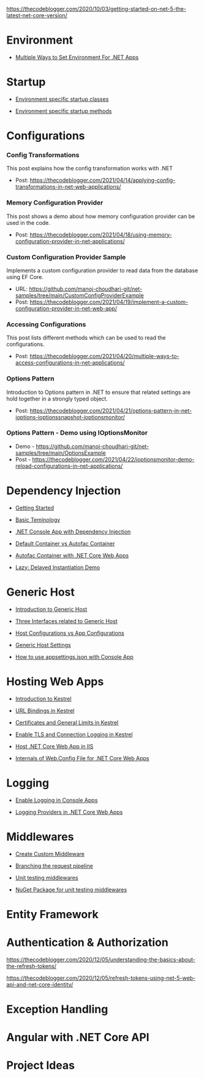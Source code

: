 https://thecodeblogger.com/2020/10/03/getting-started-on-net-5-the-latest-net-core-version/

# Environment

- [Multiple Ways to Set Environment For .NET Apps](https://thecodeblogger.com/2021/04/12/multiple-ways-to-set-hosting-environment-in-net-applications/)

# Startup
- [Environment specific startup classes](https://thecodeblogger.com/2021/04/16/how-to-create-environment-specific-startup-class-in-net/)

- [Environment specific startup methods](https://thecodeblogger.com/2021/04/17/how-to-create-environment-specific-startup-methods-in-net-applications/)

# Configurations

### Config Transformations
This post explains how the config transformation works with .NET
- Post: https://thecodeblogger.com/2021/04/14/applying-config-transformations-in-net-web-applications/

### Memory Configuration Provider
This post shows a demo about how memory configuration provider can be used in the code.
- Post: https://thecodeblogger.com/2021/04/18/using-memory-configuration-provider-in-net-applications/

### Custom Configuration Provider Sample
Implements a custom configuration provider to read data from the database using EF Core. 
- URL: https://github.com/manoj-choudhari-git/net-samples/tree/main/CustomConfigProviderExample
- Post: https://thecodeblogger.com/2021/04/19/implement-a-custom-configuration-provider-in-net-web-app/

### Accessing Configurations
This post lists different methods which can be used to read the configurations. 
- Post: https://thecodeblogger.com/2021/04/20/multiple-ways-to-access-configurations-in-net-applications/

### Options Pattern
Introduction to Options pattern in .NET to ensure that related settings are hold together in a strongly typed object.
- Post: https://thecodeblogger.com/2021/04/21/options-pattern-in-net-ioptions-ioptionssnapshot-ioptionsmonitor/

### Options Pattern - Demo using IOptionsMonitor
- Demo - https://github.com/manoj-choudhari-git/net-samples/tree/main/OptionsExample
- Post - https://thecodeblogger.com/2021/04/22/ioptionsmonitor-demo-reload-configurations-in-net-applications/

# Dependency Injection

- [Getting Started](https://thecodeblogger.com/2021/04/23/getting-started-on-dependency-injection-in-net-applications/)

- [Basic Teminology](https://thecodeblogger.com/2021/04/24/dependency-injection-in-net-basic-terminology/)

- [.NET Console App with Dependency Injection](https://thecodeblogger.com/2021/04/25/demo-console-app-for-understanding-dependency-injection-in-net/)

- [Default Container vs Autofac Container](https://thecodeblogger.com/2021/04/26/dependency-injection-in-net-default-container-vs-autofac/)

- [Autofac Container with .NET Core Web Apps](https://thecodeblogger.com/2021/04/27/how-to-use-autofac-container-with-net-web-applications/)

- [Lazy: Delayed Instantiation Demo](https://thecodeblogger.com/2021/04/28/delayed-instantiation-using-dependency-injection-in-net/)


# Generic Host

- [Introduction to Generic Host](https://thecodeblogger.com/2021/04/30/quick-introduction-to-generic-host-in-net-applications/)

- [Three Interfaces related to Generic Host](https://thecodeblogger.com/2021/05/01/three-important-interfaces-related-to-net-generic-host/)

- [Host Configurations vs App Configurations](https://thecodeblogger.com/2021/05/02/net-generic-host-host-configuration-vs-app-configuration/)

- [Generic Host Settings](https://thecodeblogger.com/2021/05/03/some-important-generic-host-settings-for-net-applications/)

- [How to use appsettings.json with Console App](https://thecodeblogger.com/2021/05/04/how-to-use-appsettings-json-config-file-with-net-console-applications/)


# Hosting Web Apps

- [Introduction to Kestrel](https://thecodeblogger.com/2021/05/05/quick-introduction-to-kestrel-server-in-asp-net-core-applications/)

- [URL Bindings in Kestrel](https://thecodeblogger.com/2021/05/06/customizing-url-binding-for-asp-net-core-kestrel-server/)

- [Certificates and General Limits in Kestrel](https://thecodeblogger.com/2021/05/07/certificates-and-limits-for-asp-net-core-kestrel-web-server/)

- [Enable TLS and Connection Logging in Kestrel](https://thecodeblogger.com/2021/05/08/tls-and-connection-logging-for-asp-net-core-kestrel-web-server/)

- [Host .NET Core Web App in IIS](https://thecodeblogger.com/2021/05/09/how-to-publish-asp-net-core-web-applications-to-iis/)

- [Internals of Web.Config File for .NET Core Web Apps](https://thecodeblogger.com/2021/05/10/asp-net-core-module-and-web-config-file-for-iis-hosting/)


# Logging

- [Enable Logging in Console Apps](https://thecodeblogger.com/2021/05/11/how-to-enable-logging-in-net-console-applications/)

- [Logging Providers in .NET Core Web Apps](https://thecodeblogger.com/2021/05/12/customize-logging-configurations-in-net-core-web-applications/)


# Middlewares
- [Create Custom Middleware](https://thecodeblogger.com/2020/10/04/custom-middlewares-in-asp-net-core-5/)

- [Branching the request pipeline](https://thecodeblogger.com/2020/10/05/branching-the-request-pipeline-in-asp-net-core-5/)

- [Unit testing middlewares](https://thecodeblogger.com/2020/10/11/how-to-unit-test-asp-net-core-middleware/)

- [NuGet Package for unit testing middlewares](https://thecodeblogger.com/2020/10/14/nuget-for-unit-testing-asp-net-core-middleware/)

# Entity Framework 


# Authentication & Authorization

https://thecodeblogger.com/2020/12/05/understanding-the-basics-about-the-refresh-tokens/

https://thecodeblogger.com/2020/12/05/refresh-tokens-using-net-5-web-api-and-net-core-identity/

# Exception Handling


# Angular with .NET Core API


# Project Ideas





